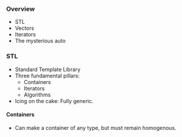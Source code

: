 ### Overview
* STL
* Vectors
* Iterators
* The mysterious auto

### STL
* Standard Template Library
* Three fundamental pillars:
	* Containers
	* Iterators
	* Algorithms
* Icing on the cake: Fully generic.

#### Containers
* Can make a container of any type, but must remain homogenous. 